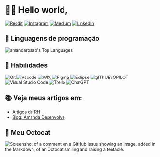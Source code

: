<h1>👋🏻 Hello world,</h1> 

[![Reddit](https://img.shields.io/badge/Reddit-000?style=for-the-badge&logo=reddit&logoColor=FF4500)]([https://www.reddit.com/u/SEUUSERNAME](https://www.reddit.com/user/Vast_Belt8086/)) [![Instagram](https://img.shields.io/badge/-Instagram-%23E4405F?style=for-the-badge&logo=instagram&logoColor=white)]( https://www.instagram.com/ambelooo/) [![Medium](https://img.shields.io/badge/-Medium-%23000000?style=for-the-badge&logo=medium&logoColor=white)](https://medium.com/@amandarosaabelo) [![LinkedIn](https://img.shields.io/badge/LinkedIn-0077B5?style=for-the-badge&logo=linkedin&logoColor=white)]( https://www.linkedin.com/in/amandarosab/)

## 👾 Linguagens de programação
![amandarosab's Top Languages](https://github-readme-stats.vercel.app/api/top-langs/?username=amandarosab&theme=outrun&show_icons=true&hide_border=true&layout=compact)

## 🔧 Habilidades 

![Git](https://img.shields.io/badge/GIT-E44C30?style=for-the-badge&logo=git&logoColor=white) ![Vscode](https://img.shields.io/badge/Vscode-007ACC?style=for-the-badge&logo=visual-studio-code&logoColor=white) ![WIX](	https://img.shields.io/badge/Wix-000?style=for-the-badge&logo=wix&logoColor=white) ![Figma](https://img.shields.io/badge/Figma-696969?style=for-the-badge&logo=figma&logoColor=figma) ![Eclipse](https://img.shields.io/badge/Eclipse-2C2255?style=for-the-badge&logo=eclipse&logoColor=white)  ![gIThUBcOPILOT](https://img.shields.io/badge/github%20copilot-000000?style=for-the-badge&logo=githubcopilot&logoColor=white) ![Visual Studio Code](https://img.shields.io/badge/Visual_Studio_Code-0078D4?style=for-the-badge&logo=visual%20studio%20code&logoColor=white) ![Trello](https://img.shields.io/badge/Trello-0052CC?style=for-the-badge&logo=trello&logoColor=white) 	![ChatGPT](https://img.shields.io/badge/ChatGPT-74aa9c?style=for-the-badge&logo=openai&logoColor=white)


## 📚 Veja meus artigos em:
- [Artigos de RH](https://www.linkedin.com/in/amandarbelo/)
- [Blog: Amanda Desenvolve](https://amandadesenvolve.blogspot.com/)

## 🐙 Meu Octocat
![Screenshot of a comment on a GitHub issue showing an image, added in the Markdown, of an Octocat smiling and raising a tentacle.]( https://blogger.googleusercontent.com/img/b/R29vZ2xl/AVvXsEh2GMxoY9E6aXBx7m-8H5gtjRTphovQo3foyChsvRwyY51sYfNlHEPEWHrr2NG21AzdwmJhy-gZ8tdigleKgk5FRWlEvGhAoebsNPOqtivMB-pdcKjf2eS1DWODrsTk9VWBwykt5sSawtL2oBEA1siRdbSfpJsWj2INrddVeHioO-qshNKkfEwFGBsQw2k/w640-h640/octocat-1726103613054.png)
